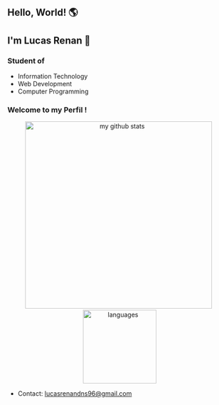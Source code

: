 ## **Hello, World**!  🌎 
## **I'm Lucas Renan**  👋 
### **Student of** 
* Information Technology
* Web Development
* Computer Programming
### **Welcome to my Perfil !**


<a align="center">
    <p align="center">
    <img src="https://github-readme-stats.vercel.app/api?username=lucasrenandns&theme=blue-green" alt="my github stats" width="420"/>&nbsp;<img src="https://github-readme-stats.vercel.app/api/top-langs/?username=lucasrenandns&layout=compact&theme=blue-green" alt="languages" height="165">
    </p>
</a>

* Contact: lucasrenandns96@gmail.com

